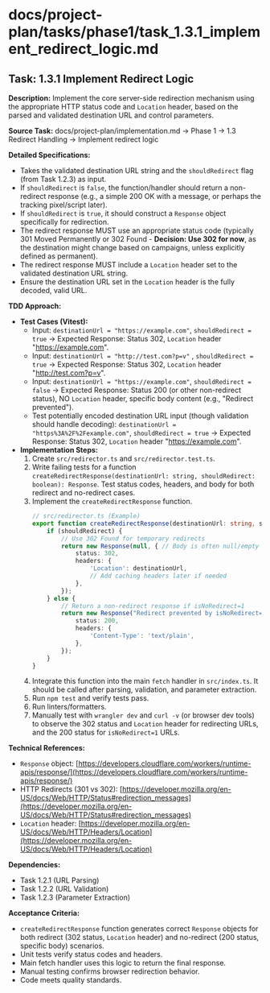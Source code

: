 # docs/project-plan/tasks/phase1/task_1.3.1_implement_redirect_logic.md

## Task: 1.3.1 Implement Redirect Logic

**Description:**
Implement the core server-side redirection mechanism using the appropriate HTTP status code and `Location` header, based on the parsed and validated destination URL and control parameters.

**Source Task:**
docs/project-plan/implementation.md -> Phase 1 -> 1.3 Redirect Handling -> Implement redirect logic

**Detailed Specifications:**
- Takes the validated destination URL string and the `shouldRedirect` flag (from Task 1.2.3) as input.
- If `shouldRedirect` is `false`, the function/handler should return a non-redirect response (e.g., a simple 200 OK with a message, or perhaps the tracking pixel/script later).
- If `shouldRedirect` is `true`, it should construct a `Response` object specifically for redirection.
- The redirect response MUST use an appropriate status code (typically 301 Moved Permanently or 302 Found - **Decision: Use 302 for now**, as the destination might change based on campaigns, unless explicitly defined as permanent).
- The redirect response MUST include a `Location` header set to the validated destination URL string.
- Ensure the destination URL set in the `Location` header is the fully decoded, valid URL.

**TDD Approach:**

*   **Test Cases (Vitest):**
    *   Input: `destinationUrl = "https://example.com"`, `shouldRedirect = true` -> Expected Response: Status 302, `Location` header "https://example.com".
    *   Input: `destinationUrl = "http://test.com?p=v"` , `shouldRedirect = true` -> Expected Response: Status 302, `Location` header "http://test.com?p=v".
    *   Input: `destinationUrl = "https://example.com"`, `shouldRedirect = false` -> Expected Response: Status 200 (or other non-redirect status), NO `Location` header, specific body content (e.g., "Redirect prevented").
    *   Test potentially encoded destination URL input (though validation should handle decoding): `destinationUrl = "https%3A%2F%2Fexample.com"`, `shouldRedirect = true` -> Expected Response: Status 302, `Location` header "https://example.com".
*   **Implementation Steps:**
    1.  Create `src/redirector.ts` and `src/redirector.test.ts`.
    2.  Write failing tests for a function `createRedirectResponse(destinationUrl: string, shouldRedirect: boolean): Response`. Test status codes, headers, and body for both redirect and no-redirect cases.
    3.  Implement the `createRedirectResponse` function.
        ```typescript
        // src/redirector.ts (Example)
        export function createRedirectResponse(destinationUrl: string, shouldRedirect: boolean): Response {
            if (shouldRedirect) {
                // Use 302 Found for temporary redirects
                return new Response(null, { // Body is often null/empty for redirects
                    status: 302,
                    headers: {
                        'Location': destinationUrl,
                        // Add caching headers later if needed
                    },
                });
            } else {
                // Return a non-redirect response if isNoRedirect=1
                return new Response("Redirect prevented by isNoRedirect=1 parameter.", {
                    status: 200,
                    headers: {
                        'Content-Type': 'text/plain',
                    },
                });
            }
        }
        ```
    4.  Integrate this function into the main `fetch` handler in `src/index.ts`. It should be called after parsing, validation, and parameter extraction.
    5.  Run `npm test` and verify tests pass.
    6.  Run linters/formatters.
    7.  Manually test with `wrangler dev` and `curl -v` (or browser dev tools) to observe the 302 status and `Location` header for redirecting URLs, and the 200 status for `isNoRedirect=1` URLs.

**Technical References:**
- `Response` object: [https://developers.cloudflare.com/workers/runtime-apis/response/](https://developers.cloudflare.com/workers/runtime-apis/response/)
- HTTP Redirects (301 vs 302): [https://developer.mozilla.org/en-US/docs/Web/HTTP/Status#redirection_messages](https://developer.mozilla.org/en-US/docs/Web/HTTP/Status#redirection_messages)
- `Location` header: [https://developer.mozilla.org/en-US/docs/Web/HTTP/Headers/Location](https://developer.mozilla.org/en-US/docs/Web/HTTP/Headers/Location)

**Dependencies:**
- Task 1.2.1 (URL Parsing)
- Task 1.2.2 (URL Validation)
- Task 1.2.3 (Parameter Extraction)

**Acceptance Criteria:**
- `createRedirectResponse` function generates correct `Response` objects for both redirect (302 status, `Location` header) and no-redirect (200 status, specific body) scenarios.
- Unit tests verify status codes and headers.
- Main fetch handler uses this logic to return the final response.
- Manual testing confirms browser redirection behavior.
- Code meets quality standards. 
